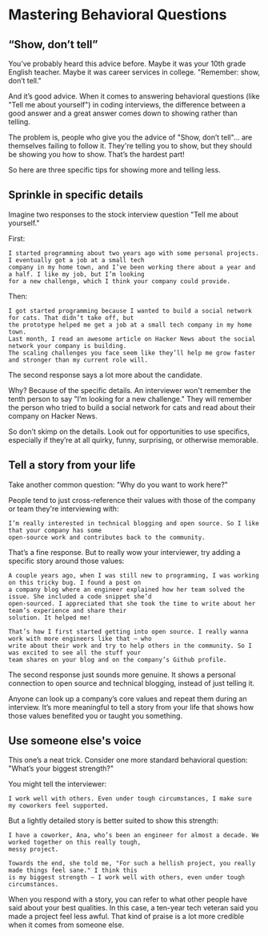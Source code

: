 # Mastering Behavioral Questions

## “Show, don’t tell”

You’ve probably heard this advice before. Maybe it was your 10th grade English teacher. Maybe it was career 
services in college. "Remember: show, don’t tell."

And it’s good advice. When it comes to answering behavioral questions (like "Tell me about yourself") in coding 
interviews, the difference between a good answer and a great answer comes down to showing rather than telling.

The problem is, people who give you the advice of "Show, don’t tell"... are themselves failing to follow it. 
They're telling you to show, but they should be showing you how to show. That’s the hardest part!

So here are three specific tips for showing more and telling less.

## Sprinkle in specific details

Imagine two responses to the stock interview question "Tell me about yourself."

First:

    I started programming about two years ago with some personal projects. I eventually got a job at a small tech 
    company in my home town, and I’ve been working there about a year and a half. I like my job, but I’m looking 
    for a new challenge, which I think your company could provide.

Then:

    I got started programming because I wanted to build a social network for cats. That didn’t take off, but 
    the prototype helped me get a job at a small tech company in my home town.
    Last month, I read an awesome article on Hacker News about the social network your company is building. 
    The scaling challenges you face seem like they’ll help me grow faster and stronger than my current role will.

The second response says a lot more about the candidate.

Why? Because of the specific details. An interviewer won't remember the tenth person to say "I’m looking for a 
new challenge." They will remember the person who tried to build a social network for cats and read about their 
company on Hacker News.

So don’t skimp on the details. Look out for opportunities to use specifics, especially if they’re at all quirky, 
funny, surprising, or otherwise memorable.

## Tell a story from your life

Take another common question: "Why do you want to work here?"

People tend to just cross-reference their values with those of the company or team they're interviewing with:

    I’m really interested in technical blogging and open source. So I like that your company has some 
    open-source work and contributes back to the community.
   
That’s a fine response. But to really wow your interviewer, try adding a specific story around those values:
   
    A couple years ago, when I was still new to programming, I was working on this tricky bug. I found a post on 
    a company blog where an engineer explained how her team solved the issue. She included a code snippet she’d 
    open-sourced. I appreciated that she took the time to write about her team’s experience and share their 
    solution. It helped me!
    
    That’s how I first started getting into open source. I really wanna work with more engineers like that — who 
    write about their work and try to help others in the community. So I was excited to see all the stuff your 
    team shares on your blog and on the company’s Github profile.
   
The second response just sounds more genuine. It shows a personal connection to open source and technical 
blogging, instead of just telling it.

Anyone can look up a company’s core values and repeat them during an interview. It’s more meaningful to tell a 
story from your life that shows how those values benefited you or taught you something.

## Use someone else's voice
   
This one’s a neat trick. Consider one more standard behavioral question: "What’s your biggest strength?"
   
You might tell the interviewer:
   
    I work well with others. Even under tough circumstances, I make sure my coworkers feel supported.
   
But a lightly detailed story is better suited to show this strength:
   
    I have a coworker, Ana, who’s been an engineer for almost a decade. We worked together on this really tough, 
    messy project.
    
    Towards the end, she told me, "For such a hellish project, you really made things feel sane." I think this 
    is my biggest strength — I work well with others, even under tough circumstances.
    
When you respond with a story, you can refer to what other people have said about your best qualities. In this 
case, a ten-year tech veteran said you made a project feel less awful. That kind of praise is a lot more 
credible when it comes from someone else.
